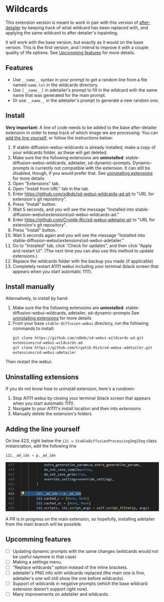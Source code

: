 # Wildcards
This extension version is meant to work in pair with this version of [after-detailer](https://github.com/Cryptik-Rick/sd-webui-adetailer) by keeping track of what wildcard has been replaced with, and applying the same wildcard to after detailer's inpainting.

It will work with the base version, but exactly as it would on the base version. This is the first version, and I intend to improve it with a couple quality of life options. See [Upcomming features](#upcomming_features) for more details.

## Features
 * Use `__name__` syntax in your prompt to get a random line from a file named `name.txt` in the wildcards directory.
 * Use `[__name__]` in adetailer's prompt to fill in the wildcard with the same name that was generated for the main prompt.
 * Or use `__name__` in the adetailer's prompt to generate a new random one.

## Install
**Very important:** A line of code needs to be added to the base after-detailer extension in order to keep track of which image we are processing. You can [add the line yourself](#adding-the-line-yourself), or follow the instructions below:

1. If stable-diffusion-webui-wildcards is already installed, make a copy of your wildcards folder, as these will get deleted.
1. Make sure the the following extensions are **uninstalled**: stable-diffusion-webui-wildcards, adetailer, sd-dynamic-prompts. Dynamic-prompts is currently not compatible with the extension. It can still be disabled, though, if you would prefer that. See [uninstalling extensions](#uninstalling-extensions) for more details
1. Open "Extensions" tab.
1. Open "Install from URL" tab in the tab.
1. Enter https://github.com/sdbds/sd-webui-wildcards-ad.git to "URL for extension's git repository".
1. Press "Install" button.
1. Wait 5 seconds, and you will see the message "Installed into stable-diffusion-webui\extensions\sd-webui-wildcards-ad."
1. Enter https://github.com/Cryptik-Ric/sd-webui-adetailer.git to "URL for extension's git repository".
1. Press "Install" button.
1. Wait 5 seconds again and you will see the message "Installed into stable-diffusion-webui\extensions\sd-webui-adetailer."
1. Go to "Installed" tab, click "Check for updates", and then click "Apply and restart UI". (The next time you can also use this method to update extensions.)
1. Replace the wildcards folder with the backup you made (if applicable)
1. Completely restart A1111 webui including your terminal (black screen that appears when you start automatic 1111).

## Install manually
Alternatively, to install by hand:

1. Make sure the the following extensions are **uninstalled**: stable-diffusion-webui-wildcards, adetailer, sd-dynamic-prompts See [uninstalling extensions](#uninstalling-extensions) for more details
2. From your base `stable-diffusion-webui` directory, run the following commands to install:
    ```
    git clone https://github.com/sdbds/sd-webui-wildcards-ad.git extensions/sd-webui-wildcards-ad
    git clone https://github.com/Cryptik-Rick/sd-webui-adetailer.git extensions/sd-webui-adetailer
    ```

Then restart the webui.


## Uninstalling extensions
If you do not know how to uninstall extension, here's a rundown:

1. Stop A1111 webui by closing your terminal (black screen that appears when you start automatic 1111).
1. Navigate to your A1111's install location and then into extensions
1. Manually delete the extension's folders

## Adding the line yourself

On line 423, right below the `i2i = StableDiffusionProcessingImg2Img` class instanciation, add the following line 

```python
i2i._ad_idx = p._ad_idx
```

![adetailer-code.png](images/adetailer-code.png)

A PR is in progress on the main extension, so hopefully, installing adetailer from the main branch will be possible.

## Upcomming features
 - [ ] Updating dynamic prompts with the same changes (wildcards would not be useful naymore in that case)
 - [ ] Making a settings menu.
 - [ ] "Replace wildcards" option instead of the inline brackets.
 - [ ] adetailer's PNG info with wildcards replaced (the main one is fine, adetailer's one will still show the one before wildcards).
 - [ ] Support of wildcards in negative prompts (which the base wildcard extension doesn't support right now).
 - [ ] Many improvements on adetailer and wildcards.
